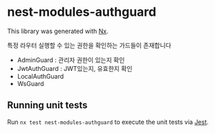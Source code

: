# nest-modules-authguard

This library was generated with [Nx](https://nx.dev).

특정 라우터 실행할 수 있는 권한을 확인하는 가드들이 존재합니다
- AdminGuard : 관리자 권한이 있는지 확인
- JwtAuthGuard : JWT있는지, 유효한지 확인
- LocalAuthGuard
- WsGuard

## Running unit tests

Run `nx test nest-modules-authguard` to execute the unit tests via [Jest](https://jestjs.io).

